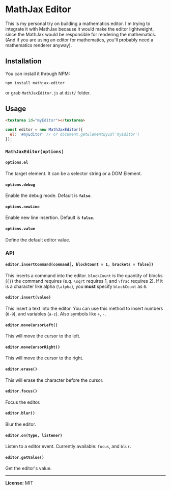 # MathJax Editor

This is my personal try on building a mathematics editor. I'm trying to integrate it with MathJax because it would make the editor lightweight, since the MathJax would be responsible for rendering the mathematics. (And if you are using an editor for mathematics, you'll probably need a mathematics renderer anyway).

## Installation

You can install it through NPM:

``` bash
npm install mathjax-editor
```

or grab `MathJaxEditor.js` at `dist/` folder.

## Usage

``` html
<textarea id="myEditor"></textarea>
```

``` javascript
const editor = new MathJaxEditor({
  el: '#myEditor' // or document.getElementById('myEditor')
});
```

### `MathJaxEditor(options)`

#### `options.el`

The target element. It can be a selector string or a DOM Element.

#### `options.debug`

Enable the debug mode. Default is **`false`**.

#### `options.newLine`

Enable new line insertion. Default is **`false`**.

#### `options.value`

Define the default editor value.

### API

#### `editor.insertCommand(command[, blockCount = 1, brackets = false])`

This inserts a command into the editor. `blockCount` is the quantity of blocks (`{}`) the command requires (e.q. `\sqrt` requires 1, and `\frac` requires 2). If it is a character like alpha (`\alpha`), you **must** specify `blockCount` as `0`.

#### `editor.insert(value)`

This insert a text into the editor. You can use this method to insert numbers (`0-9`), and variables (`a-z`). Also symbols like `+`, `-`.

#### `editor.moveCursorLeft()`

This will move the cursor to the left.

#### `editor.moveCursorRight()`

This will move the cursor to the right.

#### `editor.erase()`

This will erase the character before the cursor.

#### `editor.focus()`

Focus the editor.

#### `editor.blur()`

Blur the editor.

#### `editor.on(type, listener)`

Listen to a editor event. Currently available: `focus`, and `blur`.

#### `editor.getValue()`

Get the editor's value.

---

**License:** MIT